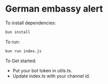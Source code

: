 # German embassy alert

To install dependencies:

```bash
bun install
```

To run:

```bash
bun run index.js
```

To Get started:
- Put your bot token in utils.ts.
- Update index.ts with your channel id.
